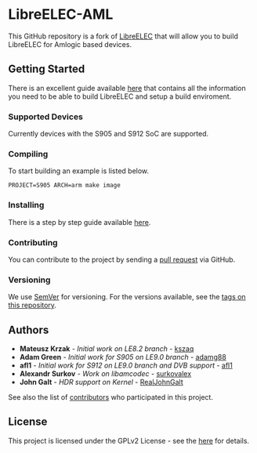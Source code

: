 # LibreELEC-AML

This GitHub repository is a fork of [LibreELEC](https://github.com/LibreELEC) that will allow you to build LibreELEC for Amlogic based devices.

## Getting Started

There is an excellent guide available [here](https://wiki.libreelec.tv/compile) that contains all the information you need to be able to build LibreELEC and setup a build enviroment.

### Supported Devices

Currently devices with the S905 and S912 SoC are supported.

### Compiling

To start building an example is listed below.

```
PROJECT=S905 ARCH=arm make image
```

### Installing

There is a step by step guide available [here](https://forum.libreelec.tv/thread/5556-howto-faq-install-community-builds-on-s905-s905d-s905w-s905x-s912-device/).

### Contributing

You can contribute to the project by sending a [pull request](https://github.com/LibreELEC-AML/LibreELEC.tv/pulls) via GitHub.

### Versioning

We use [SemVer](http://semver.org/) for versioning. For the versions available, see the [tags on this repository](https://github.com/LibreELEC-AML/LibreELEC.tv/tags). 

## Authors

* **Mateusz Krzak** - *Initial work on LE8.2 branch* - [kszaq](https://github.com/kszaq)
* **Adam Green** - *Initial work for S905 on LE9.0 branch* - [adamg88](https://github.com/adamg88)
* **afl1** - *Initial work for S912 on LE9.0 branch and DVB support* - [afl1](https://github.com/afl1)
* **Alexandr Surkov** - *Work on libamcodec* - [surkovalex](https://github.com/surkovalex)
* **John Galt** - *HDR support on Kernel* - [RealJohnGalt](https://github.com/RealJohnGalt)

See also the list of [contributors](https://github.com/LibreELEC-AML/LibreELEC.tv/contributors) who participated in this project.

## License

This project is licensed under the GPLv2 License - see the [here](https://www.gnu.org/licenses/gpl-2.0.html) for details.
